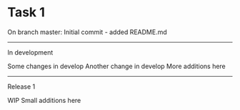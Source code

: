 # Task 1

On branch master: Initial commit - added README.md

--- 
In development

Some changes in develop
Another change in develop
More additions here

--- 
Release 1

WIP
Small additions here